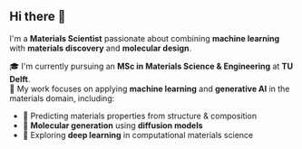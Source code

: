 ## Hi there 👋

I'm a **Materials Scientist** passionate about combining **machine learning** with **materials discovery** and **molecular design**.

🎓 I'm currently pursuing an **MSc in Materials Science & Engineering** at **TU Delft**.  
🧠 My work focuses on applying **machine learning** and **generative AI** in the materials domain, including:

- 🔬 Predicting materials properties from structure & composition
- 🧪 **Molecular generation** using **diffusion models**
- 🧠 Exploring **deep learning** in computational materials science


<!--
**pwiatrzyk/pwiatrzyk** is a ✨ _special_ ✨ repository because its `README.md` (this file) appears on your GitHub profile.

Here are some ideas to get you started:

- 🔭 I’m currently working on ...
- 🌱 I’m currently learning ...
- 👯 I’m looking to collaborate on ...
- 🤔 I’m looking for help with ...
- 💬 Ask me about ...
- 📫 How to reach me: ...
- 😄 Pronouns: ...
- ⚡ Fun fact: ...
-->
